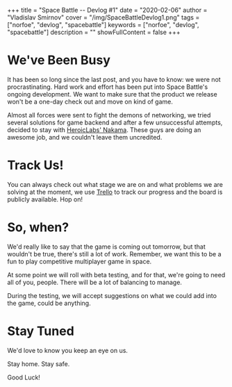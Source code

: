 +++
title = "Space Battle -- Devlog #1"
date = "2020-02-06"
author = "Vladislav Smirnov"
cover = "/img/SpaceBattleDevlog1.png"
tags = ["norfoe", "devlog", "spacebattle"]
keywords = ["norfoe", "devlog", "spacebattle"]
description = ""
showFullContent = false
+++

# We've Been Busy

It has been so long since the last post, and you have to know: we were not procrastinating. Hard work
and effort has been put into Space Battle's ongoing development. We want to make sure that the product
we release won't be a one-day check out and move on kind of game.

Almost all forces were sent to fight the demons of networking, we tried several solutions for
game backend and after a few unsuccessful attempts, decided to stay with [HeroicLabs' Nakama](https://heroiclabs.com).
These guys are doing an awesome job, and we couldn't leave them uncredited.

# Track Us!

You can always check out what stage we are on and what problems we are solving at the moment,
we use [Trello](https://trello.com/b/HfwEgAHQ/space-battle-20) to track our progress and the board is publicly available. Hop on!

# So, when?

We'd really like to say that the game is coming out tomorrow, but that wouldn't be true,
there's still a lot of work. Remember, we want this to be a fun to play competitive
multiplayer game in space.

At some point we will roll with beta testing, and for that, we're going to need all
of you, people. There will be a lot of balancing to manage.

During the testing, we will accept suggestions on what we could add into the game,
could be anything.

# Stay Tuned

We'd love to know you keep an eye on us.

Stay home. Stay safe.

Good Luck!
